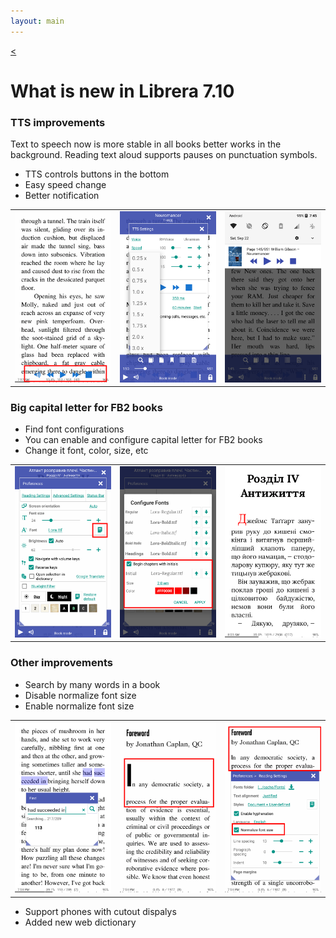 ```yaml
---
layout: main
---
```

[<](/wiki/what-is-new)

# What is new in Librera 7.10

### TTS improvements

Text to speech now is more stable in all books better works in the background. 
Reading text aloud supports pauses on punctuation symbols. 

* TTS controls buttons in the bottom
* Easy speed change
* Better notification

||||
|-|-|-|
|![](1.png)|![](2.png)|![](3.png)|

### Big capital letter for __FB2__ books

* Find font configurations
* You can enable and configure capital letter for FB2 books
* Change it font, color, size, etc

||||
|-|-|-|
|![](6.png)|![](4.png)|![](5.png)|


### Other improvements

* Search by many words in a book
* Disable normalize font size 
* Enable normalize font size

||||
|-|-|-|
|![](7.png)|![](8.png)|![](9.png)|

* Support phones with cutout dispalys
* Added new web dictionary
